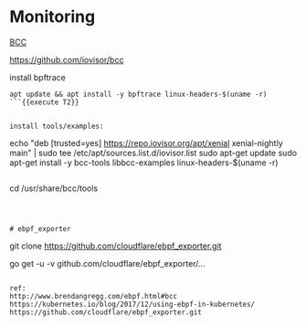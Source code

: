 

# Monitoring

[BCC](https://github.com/iovisor/bcc/blob/master/INSTALL.md#ubuntu---binary)

https://github.com/iovisor/bcc

install bpftrace
```
apt update && apt install -y bpftrace linux-headers-$(uname -r)
```{{execute T2}}


install tools/examples:
```
echo "deb [trusted=yes] https://repo.iovisor.org/apt/xenial xenial-nightly main" | sudo tee /etc/apt/sources.list.d/iovisor.list
sudo apt-get update
sudo apt-get install -y bcc-tools libbcc-examples linux-headers-$(uname -r)
```{{execute T2}}

```
cd /usr/share/bcc/tools
```{{execute T2}}



# ebpf_exporter

```
git clone https://github.com/cloudflare/ebpf_exporter.git

 go get -u -v github.com/cloudflare/ebpf_exporter/...
 
```{{execute T2}}

ref:
http://www.brendangregg.com/ebpf.html#bcc
https://kubernetes.io/blog/2017/12/using-ebpf-in-kubernetes/
https://github.com/cloudflare/ebpf_exporter.git